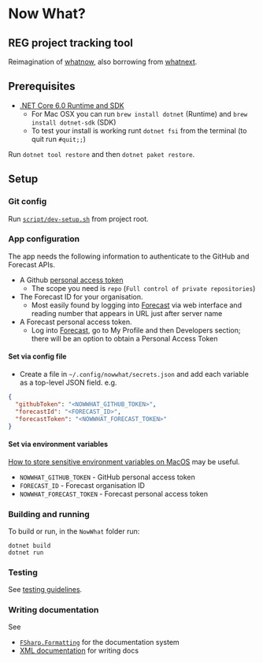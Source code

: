 # Now What?
## REG project tracking tool

Reimagination of [whatnow](https://github.com/alan-turing-institute/whatnow), also borrowing from [whatnext](https://github.com/alan-turing-institute/whatnext).

## Prerequisites

- [.NET Core 6.0 Runtime and SDK](https://dotnet.microsoft.com/download/dotnet/6.0)
  - For Mac OSX you can run `brew install dotnet` (Runtime) and `brew install dotnet-sdk` (SDK)
  - To test your install is working runt `dotnet fsi` from the terminal (to quit run `#quit;;`)

Run `dotnet tool restore` and then `dotnet paket restore`.

## Setup

### Git config

Run [`script/dev-setup.sh`](script/dev-setup.sh) from project root.

### App configuration

The app needs the following information to authenticate to the GitHub and Forecast APIs.
- A Github [personal access token](https://docs.github.com/en/github/authenticating-to-github/creating-a-personal-access-token)
    - The scope you need is `repo` (`Full control of private repositories`)
- The Forecast ID for your organisation.
  - Most easily found by logging into [Forecast](https://forecastapp.com/) via web interface and reading number that appears in URL just after server name
- A Forecast personal access token.
  - Log into [Forecast](https://forecastapp.com/), go to My Profile and then Developers section; there will be an option to obtain a Personal Access Token

#### Set via config file
- Create a file in `~/.config/nowwhat/secrets.json` and add each variable as a top-level JSON field. e.g.

```json
{
  "githubToken": "<NOWWHAT_GITHUB_TOKEN>",
  "forecastId": "<FORECAST_ID>",
  "forecastToken": "<NOWWHAT_FORECAST_TOKEN>"
}
```

#### Set via environment variables
[How to store sensitive environment variables on MacOS](https://medium.com/@johnjjung/how-to-store-sensitive-environment-variables-on-macos-76bd5ba464f6) may be useful.

- `NOWWHAT_GITHUB_TOKEN` - GitHub personal access token
- `FORECAST_ID` - Forecast organisation ID
- `NOWWHAT_FORECAST_TOKEN` - Forecast personal access token

### Building and running

To build or run, in the `NowWhat` folder run:

```
dotnet build
dotnet run
```

### Testing

See [testing guidelines](Test/README.md).

### Writing documentation

See 
- [`FSharp.Formatting`](https://fsprojects.github.io/FSharp.Formatting/) for the documentation system
- [XML documentation](https://docs.microsoft.com/en-us/dotnet/fsharp/language-reference/xml-documentation) for writing docs
